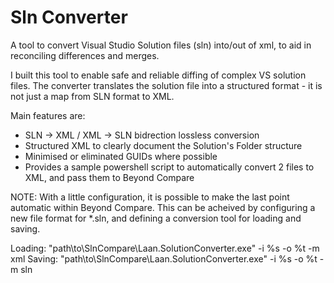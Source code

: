 Sln Converter
=============

A tool to convert Visual Studio Solution files (sln) into/out of xml, to aid in reconciling differences and merges.

I built this tool to enable safe and reliable diffing of complex VS solution files. The converter translates the 
solution file into a structured format - it is not just a map from SLN format to XML. 

Main features are:

* SLN -> XML / XML -> SLN bidrection lossless conversion
* Structured XML to clearly document the Solution's Folder structure
* Minimised or eliminated GUIDs where possible
* Provides a sample powershell script to automatically convert 2 files to XML, and pass them to Beyond Compare

NOTE: With a little configuration, it is possible to make the last point automatic within Beyond Compare. This can
be acheived by configuring a new file format for *.sln, and defining a conversion tool for loading and saving.

Loading:  "path\to\SlnCompare\Laan.SolutionConverter.exe" -i %s -o %t -m xml
Saving:   "path\to\SlnCompare\Laan.SolutionConverter.exe" -i %s -o %t -m sln

